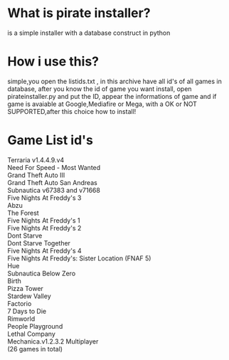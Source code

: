 # What is pirate installer?
is a simple installer with a database construct in python
<br>
# How i use this?
simple,you open the listids.txt , in this archive have all id's of all games in database, after you know the id of game you want install, open pirateinstaller.py and put the ID, appear the informations of game and if game is avaiable at Google,Mediafire or Mega, with a OK or NOT SUPPORTED,after this choice how to install!
<br>
# Game List id's
Terraria v1.4.4.9.v4<br>
Need For Speed - Most Wanted<br>
Grand Theft Auto III<br>
Grand Theft Auto San Andreas<br>
Subnautica v67383 and v71668<br>
Five Nights At Freddy's 3<br>
Abzu<br>
The Forest<br>
Five Nights At Freddy's 1<br>
Five Nights At Freddy's 2<br>
Dont Starve<br>
Dont Starve Together<br>
Five Nights At Freddy's 4<br>
Five Nights At Freddy's: Sister Location (FNAF 5)<br>
Hue<br>
Subnautica Below Zero<br>
Birth<br>
Pizza Tower<br>
Stardew Valley<br>
Factorio<br>
7 Days to Die<br>
Rimworld<br>
People Playground<br>
Lethal Company<br>
Mechanica.v1.2.3.2 Multiplayer<br>
(26 games in total)